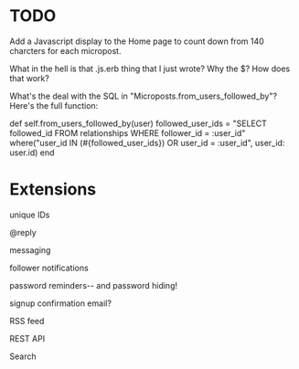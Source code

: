# TODO

Add a Javascript display to the Home page to count down from 140 charcters for each micropost.

What in the hell is that .js.erb thing that I just wrote? Why the $? How does that work?

What's the deal with the SQL in "Microposts.from_users_followed_by"? Here's the full function:

def self.from_users_followed_by(user)
  followed_user_ids = "SELECT followed_id FROM relationships WHERE follower_id = :user_id"
  where("user_id IN (#{followed_user_ids}) OR user_id = :user_id", user_id: user.id)
end



# Extensions

unique IDs

@reply

messaging

follower notifications

password reminders-- and password hiding!

signup confirmation email?

RSS feed

REST API

Search

